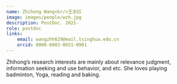 ```yaml
---
name: Zhihong Wang<br/>王志红
image: images/people/wzh.jpg
description: PostDoc. 2021-  
role: postdoc  
links:   
    email: wangzhh629@mail.tsinghua.edu.cn   
    orcid: 0000-0003-0651-0901  
---
```


Zhihong’s research interests are mainly about relevance judgment, information seeking and use behavior, and etc. She loves playing badminton, Yoga, reading and baking.
